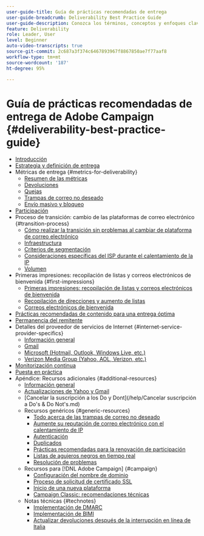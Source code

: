 ```yaml
---
user-guide-title: Guía de prácticas recomendadas de entrega
user-guide-breadcrumb: Deliverability Best Practice Guide
user-guide-description: Conozca los términos, conceptos y enfoques clave relativos a las entregas para garantizar el éxito de su programa de marketing.
feature: Deliverability
role: Leader, User
level: Beginner
auto-video-transcripts: true
source-git-commit: 2c687a3f374c6467893967f8867850ae7f77aaf8
workflow-type: tm+mt
source-wordcount: '187'
ht-degree: 95%

---
```



# Guía de prácticas recomendadas de entrega de Adobe Campaign {#deliverability-best-practice-guide}

+ [Introducción](/help/introduction.md)
+ [Estrategia y definición de entrega](/help/deliverability-strategy-and-definition.md)
+ Métricas de entrega {#metrics-for-deliverability}
   + [Resumen de las métricas](/help/metrics/metrics-overview.md)
   + [Devoluciones](/help/metrics/bounces.md)
   + [Quejas](/help/metrics/complaints.md)
   + [Trampas de correo no deseado](/help/metrics/spam-traps.md)
   + [Envío masivo y bloqueo](/help/metrics/bulking-and-blocking.md)
+ [Participación](/help/engagement.md)
+ Proceso de transición: cambio de las plataformas de correo electrónico {#transition-process}
   + [Cómo realizar la transición sin problemas al cambiar de plataforma de correo electrónico](/help/transition-process/switching-email-platforms.md)
   + [Infraestructura](/help/transition-process/infrastructure.md)
   + [Criterios de segmentación](/help/transition-process/targeting-criteria.md)
   + [Consideraciones específicas del ISP durante el calentamiento de la IP](/help/transition-process/isp-specific-considerations-during-ip-warming.md)
   + [Volumen](/help/transition-process/volume.md)
+ Primeras impresiones: recopilación de listas y correos electrónicos de bienvenida {#first-impressions}
   + [Primeras impresiones: recopilación de listas y correos electrónicos de bienvenida](/help/first-impressions/introduction.md)
   + [Recopilación de direcciones y aumento de listas](/help/first-impressions/address-collection-and-list-growth.md)
   + [Correos electrónicos de bienvenida](/help/first-impressions/welcome-emails.md)
+ [Prácticas recomendadas de contenido para una entrega óptima](/help/content-best-practices-for-optimal-delivery.md)
+ [Permanencia del remitente](/help/sender-permanence.md)
+ Detalles del proveedor de servicios de Internet {#internet-service-provider-specifics}
   + [Información general](/help/internet-service-provider-specifics/overview.md)
   + [Gmail](/help/internet-service-provider-specifics/gmail.md)
   + [Microsoft (Hotmail, Outlook, Windows Live, etc.)](/help/internet-service-provider-specifics/microsoft.md)
   + [Verizon Media Group (Yahoo, AOL, Verizon, etc.)](/help/internet-service-provider-specifics/verizon-media-group.md)
+ [Monitorización continua](/help/ongoing-monitoring.md)
+ [Puesta en práctica](/help/putting-it-in-practice.md)
+ Apéndice: Recursos adicionales {#additional-resources}
   + [Información general](/help/additional-resources/general-resources.md)
   + [Actualizaciones de Yahoo y Gmail](/help/guidance-around-changes-to-google-and-yahoo.md)
   + [Cancelar la suscripción a los Do y Dont](/help/Cancelar suscripción a Do&#39;s &amp; Do Not&#39;s.md)
   + Recursos genéricos {#generic-resources}
      + [Todo acerca de las trampas de correo no deseado](/help/additional-resources/all-about-spam-traps.md)
      + [Aumente su reputación de correo electrónico con el calentamiento de IP](/help/additional-resources/increase-reputation-with-ip-warming.md)
      + [Autenticación](/help/additional-resources/authentication.md)
      + [Duplicados](/help/additional-resources/duplicates.md)
      + [Prácticas recomendadas para la renovación de participación](/help/additional-resources/re-engagement.md)
      + [Listas de agujeros negros en tiempo real](/help/additional-resources/blocklist-databases.md)
      + [Resolución de problemas](/help/additional-resources/troubleshooting.md)
   + Recursos para [!DNL Adobe Campaign] {#campaign}
      + [Configuración del nombre de dominio](/help/additional-resources/ac-domain-name-setup.md)
      + [Proceso de solicitud de certificado SSL](/help/additional-resources/ac-ssl-certificate-request.md)
      + [Inicio de una nueva plataforma](/help/additional-resources/ac-starting-new-platform.md)
      + [Campaign Classic: recomendaciones técnicas](/help/additional-resources/acc-technical-recommendations.md)
   + Notas técnicas {#technotes}
      + [Implementación de DMARC](/help/technotes/implement-dmarc.md)
      + [Implementación de BIMI](/help/technotes/implement-bimi.md)
      + [Actualizar devoluciones después de la interrupción en línea de Italia](/help/technotes/update-bounces-after-it-outage.md)

